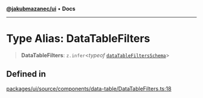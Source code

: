 [**@jakubmazanec/ui**](../README.md) • **Docs**

---

# Type Alias: DataTableFilters

> **DataTableFilters**: `z.infer`\<_typeof_
> [`dataTableFiltersSchema`](../variables/dataTableFiltersSchema.md)\>

## Defined in

[packages/ui/source/components/data-table/DataTableFilters.ts:18](https://github.com/jakubmazanec/tools/blob/4809b04453aafb35a917917e0b4964a9ec0cd132/packages/ui/source/components/data-table/DataTableFilters.ts#L18)
